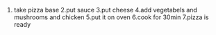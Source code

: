 1. take pizza base
2.put sauce
3.put cheese
4.add vegetabels and mushrooms and chicken
5.put it on oven
6.cook for 30min
7.pizza is ready